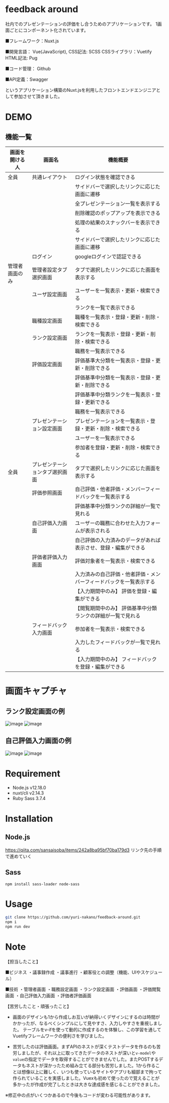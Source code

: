 
# feedback around
社内でのプレゼンテーションの評価をし合うためのアプリケーションです。
1画面ごとにコンポーネント化されています。

■フレームワーク：Nuxt.js

■開発言語：
Vue(JavaScript),
CSS記法: SCSS
CSSライブラリ：Vuetify
HTML記法: Pug

■コード管理： Github

■API定義：Swagger

というアプリケーション構築のNuxt.jsを利用したフロントエンドエンジニアとして参加させて頂きました。


# DEMO
 ## 機能一覧
  | 画面を開ける人  | 画面名 | 機能概要 |
  | ------------- | ------------- | ------------- |
  | 全員  | 共通レイアウト  |  ログイン状態を確認できる |
  |   |   |  サイドバーで選択したリンクに応じた画面に遷移 |
  |   |   |  全プレゼンテーション一覧を表示する |
  |   |   |  削除確認のポップアップを表示できる |
  |   |   | 処理の結果のスナックバーを表示できる  |
  |   |   |  サイドバーで選択したリンクに応じた画面に遷移 |
  |   | ログイン  | googleログインで認証できる  |
  | 管理者画面のみ  | 管理者設定タブ選択画面  |  タブで選択したリンクに応じた画面を表示する |
  |   |  ユーザ設定画面 |  ユーザーを一覧表示・更新・検索できる |
  |   |   | ランクを一覧で表示できる  |
  |   | 職種設定画面  | 職種を一覧表示・登録・更新・削除・検索できる  |
  |   | ランク設定画面  | ランクを一覧表示・登録・更新・削除・検索できる  |
  |   |   |  職務を一覧表示できる  |
  |   | 評価設定画面  | 評価基準大分類を一覧表示・登録・更新・削除できる   |
  |   |   | 評価基準中分類を一覧表示・登録・更新・削除できる  |
  |   |   | 評価基準中分類ランクを一覧表示・登録・更新できる  |
  |   |   | 職務を一覧表示できる  |
  |   | プレゼンテーション設定画面  | プレゼンテーションを一覧表示・登録・更新・削除・検索できる  |
  |   |   | ユーザーを一覧表示できる  |
  |   |   |  参加者を登録・更新・削除・検索できる |
  | 全員  | プレゼンテーションタブ選択画面  | タブで選択したリンクに応じた画面を表示する  |
  |   | 評価参照画面  | 自己評価・他者評価・メンバーフィードバックを一覧表示する  |
  |   |   | 評価基準中分類ランクの詳細が一覧で見れる  |
  |   | 自己評価入力画面  | ユーザーの職務に合わせた入力フォームが表示される  |
  |   |   | 自己評価の入力済みのデータがあれば表示させ、登録・編集ができる  |
  |   | 評価者評価入力画面  | 評価対象者を一覧表示・検索できる  |
  |   |   | 入力済みの自己評価・他者評価・メンバーフィードバックを一覧表示する  |
  |   |   | 【入力期間中のみ】 評価を登録・編集ができる  |
  |   |   | 【閲覧期間中のみ】 評価基準中分類ランクの詳細が一覧で見れる |
  |   | フィードバック入力画面  | 参加者を一覧表示・検索できる  |
  |   |   | 入力したフィードバックが一覧で見れる  |
  |   |   |  【入力期間中のみ】 フィードバックを登録・編集ができる |
  
# 画面キャプチャ

## ランク設定画面の例 
 ![image](https://user-images.githubusercontent.com/64944011/99029840-e0c1b980-25b6-11eb-840f-4594ea580113.png)
![image](https://user-images.githubusercontent.com/64944011/99029852-e7e8c780-25b6-11eb-82fc-ddc66ba43c7b.png)

## 自己評価入力画面の例 
![image](https://user-images.githubusercontent.com/64944011/99031311-216f0200-25ba-11eb-9ca1-0b65b89db9da.png)
![image](https://user-images.githubusercontent.com/64944011/99031063-78c0a280-25b9-11eb-9398-98ff131563f7.png)

 
# Requirement

* Node.js v12.18.0
* nuxt/cli v2.14.3
* Ruby Sass 3.7.4

# Installation

## Node.js
https://qiita.com/sansaisoba/items/242a8ba95bf70ba179d3
リンク先の手順で進めていく
 

## Sass
`npm install sass-loader node-sass`
 
# Usage
 
```bash
git clone https://github.com/yuri-nakano/feedback-around.git
npm i
npm run dev
```
 
# Note

【担当したこと】

■ビジネス
・議事録作成
・議事進行
・顧客役との調整（機能、UIやスケジュール）

■技術
・管理者画面
	・職務設定画面
	・ランク設定画面
・評価画面
	・評価閲覧画面
	・自己評価入力画面
	・評価者評価画面
  
【苦労したこと・頑張ったこと】

- 画面のデザインも1から作成しお互いが納得いくデザインにするのは時間がかかったが、なるべくシンプルにして見やすさ、入力しやすさを重視しました。
テーブルをv-ifを使って動的に作成するのを体験し、この学習を通してVuetifyフレームワークの便利さを学びました。

- 苦労したのは評価画面。まずAPIのネストが深くテストデータを作るのも苦労しましたが、それ以上に取ってきたデータのネストが深いと`v-model`や`value`の指定でデータを取得することができませんでした。またPOSTするデータもネストが深かったため組み立てる部分も苦労しました。1から作ることは想像以上に難しく、いつも使っているサイトやアプリも細部まで拘って作られていることを実感しました。Vuexも初めて使ったので覚えることが多かったが作成が完了したときは大きな達成感を感じることができました。
 
 ※修正中の点がいくつかあるので今後もコードが変わる可能性があります。
